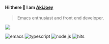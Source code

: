 #### Hi there 👋 I am [AkiJoey](https://akijoey.com)

> Emacs enthusiast and front end developer.

<img src="https://github-readme-stats.vercel.app/api?username=akijoey&show_icons=true&hide_title=true" />

![emacs](https://img.shields.io/badge/-Emacs-7f5ab6?style=flat-square&logo=gnu-emacs&logoColor=white)
![typescript](https://img.shields.io/badge/-TypeScript-3178c6?style=flat-square&logo=typescript&logoColor=white)
![node.js](https://img.shields.io/badge/-Node.js-43853d?style=flat-square&logo=node.js&logoColor=white)
![hits](https://hits.dwyl.com/akijoey/akijoey.svg)
